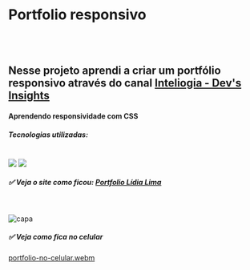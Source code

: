 <h1>Portfolio responsivo</h1>
<br>
<br>
<h2>Nesse projeto aprendi a criar um portfólio responsivo através do canal  <a href="https://rodolfomori.com.br/devclub](https://www.youtube.com/watch?v=3v2RUozpDVw&list=PLaLQ4gJXUd6DP5n1t8r4rwF40ahLgUlMg&index=1">Inteliogia - Dev's Insights </a></h2>

<h4>Aprendendo responsividade com CSS </h4>
<h5>Tecnologias utilizadas:</h5>
<div style="display: inline-block"><br>
<img src="https://img.shields.io/badge/CSS3-1572B6?style=for-the-badge&logo=css3&logoColor=whit"></a>
<img src="https://img.shields.io/badge/HTML5-E34F26?style=for-the-badge&logo=html5&logoColor=white"></a>
</div>

<h5>✅ Veja o site como ficou: <a href="https://lidialima.github.io/portfolio-responsivo/">Portfolio Lídia Lima </a></h5>
<br>

![capa](https://github.com/lidialima/portfolio-responsivo/assets/14956590/137f288a-c5a7-4684-863d-4e90e4f9da04)

<h5>✅ Veja como fica no celular</h5>

[portfolio-no-celular.webm](https://github.com/lidialima/portfolio-responsivo/assets/14956590/8f6d314e-1002-4d07-906d-1c84efe2db21)
